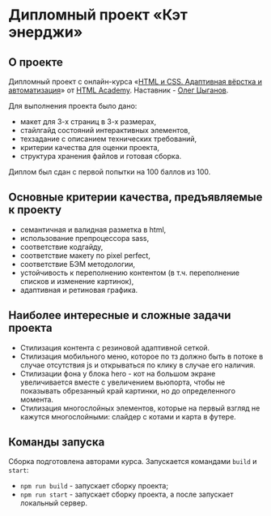 # Дипломный проект «Кэт энерджи»

## О проекте

Дипломный проект с онлайн-курса «[HTML и CSS. Адаптивная вёрстка и автоматизация](https://htmlacademy.ru/intensive/adaptive)» от [HTML Academy](https://htmlacademy.ru). Наставник - [Олег Цыганов](https://htmlacademy.ru/profile/olegtsyganov).

Для выполнения проекта было дано:
- макет для 3-х страниц в 3-х размерах,
- стайлгайд состояний интерактивных элементов,
- техзадание с описанием технических требований,
- критерии качества для оценки проекта,
- структура хранения файлов и готовая сборка.

Диплом был сдан с первой попытки на 100 баллов из 100.

## Основные критерии качества, предъявляемые к проекту
- семантичная и валидная разметка в html,
- использование препроцессора sass,
- соответствие кодгайду,
- соответствие макету по pixel perfect,
- соответствие БЭМ методологии,
- устойчивость к переполнению контентом (в т.ч. переполнение списков и изменение картинок),
- адаптивная и ретиновая графика.

## Наиболее интересные и сложные задачи проекта
- Стилизация контента с резиновой адаптивной сеткой.
- Стилизация мобильного меню, которое по тз должно быть в потоке в случае отсутствия js и открываться по клику в случае его наличия.
- Стилизации фона у блока hero - кот на большом экране увеличивается вместе с увеличением вьюпорта, чтобы не показывать обрезанный край картинки, но до определенного момента.
- Стилизация многослойных элементов, которые на первый взгляд не кажутся многослойными: слайдер с котами и карта в футере.


## Команды запуска

Сборка подготовлена авторами курса. Запускается командами `build` и `start`:

- `npm run build` - запускает сборку проекта;
- `npm run start` - запускает сборку проекта, а после запускает локальный сервер.
